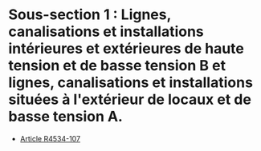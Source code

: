 # Sous-section 1 :  Lignes, canalisations et installations intérieures et extérieures de haute tension et de basse tension B et lignes, canalisations et installations situées à l'extérieur de locaux et de basse tension A.

* [Article R4534-107](./LEGIARTI000018529077.md)
